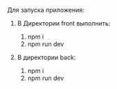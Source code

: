 Для запуска приложения:
1. В Директории front выполнить:
    1. npm i 
    2. npm run dev

2. В директории back:
    1. npm i
    2. npm run dev